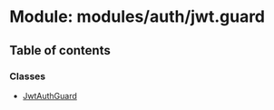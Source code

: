 # Module: modules/auth/jwt.guard

## Table of contents

### Classes

- [JwtAuthGuard](../classes/modules_auth_jwt_guard.JwtAuthGuard.md)
